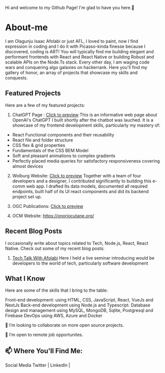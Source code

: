 Hi and welcome to my Github Page! I'm glad to have you here.🥳

# About-me
I am Olagunju Isaac Afolabi or just AFL, I loved to paint, now I find expression in coding and I do it with Picasso-kinda finesse because I discovered, coding is ART! You will typically find me building elegant and performant frontends with React and React Native or building Robust and scalable APIs on the Node.Ts stack. Every other day, I am waging code wars and conquering algo galaxies on hackerrank. Here you'll find my gallery of honor, an array of projects that showcase my skills and conquests.

## Featured Projects
Here are a few of my featured projects:
1. ChatGPT Page : [Click to preview](https://myprojectgpt.onrender.com/)
This is an informative web page about OpenAI's ChatGPT I built shortly after the chatbot was lauched. It is a showcase of my frontend development skills, particularly my mastery of:
  - React Functional components and their reusability
  - React file and folder structure
  - CSS flex & grid properties
  - Fundamentals of the CSS BEM Model
  - Soft and pleasant animations to complex gradients
  - Perfectly placed media queries for satisfactory responsiveness covering almost devices

2. Wolburg Website: [Click to preview](https://wolburg.com/)
   Together with a team of four developers and a designer, I contributed significantly to building this e-comm web app. I drafted Its data models, documented all required endpoints, built half of its UI react components and did its backend project set up.

3. OGC Publications: [Click to preview](https://ogcpublications.com/)
4. OCM Website: https://onoriocutane.org/

## Recent Blog Posts
I occasionally write about topics related to Tech, Node.js, React, React Native. 
Check out some of my recent blog posts:
1. [Tech Talk With Afolabi](https://bit.ly/3rI3AWh)
   Here I held a live seminar introducing would be developers to the world of tech, particularly software development

## What I Know
Here are some of the skills that I bring to the table:

Front-end development: using HTML, CSS, JavaScript, React, VueJs and NextJs
Back-end development using Node.js and Typescript.
Database design and management using MySQL, MongoDB, Sqlite, Postgresql and Firebase
DevOps using AWS, Azure and Docker

👯 I’m looking to collaborate on more open source projects.

👯 I’m open to remote job opportunites.

## 📫 Where You'll Find Me:
Social Media Twitter | LinkedIn |


